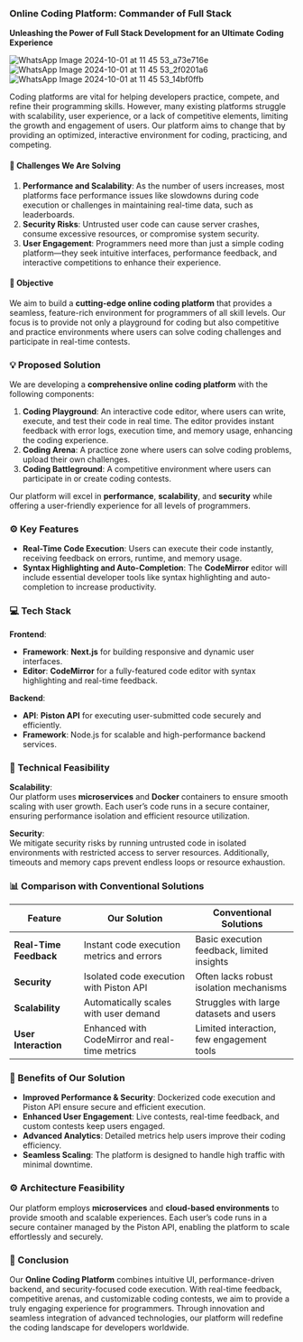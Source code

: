 ### Online Coding Platform: Commander of Full Stack  
**Unleashing the Power of Full Stack Development for an Ultimate Coding Experience**  

![WhatsApp Image 2024-10-01 at 11 45 53_a73e716e](https://github.com/user-attachments/assets/63570dc4-d3ef-4e1c-b8c7-fed77edc892d)
![WhatsApp Image 2024-10-01 at 11 45 53_2f0201a6](https://github.com/user-attachments/assets/46bd05d7-fd79-4d45-aeb7-646d3cbabc08)
![WhatsApp Image 2024-10-01 at 11 45 53_14bf0ffb](https://github.com/user-attachments/assets/213f6b57-35a6-40f2-b230-c5f3704b99cb)


Coding platforms are vital for helping developers practice, compete, and refine their programming skills. However, many existing platforms struggle with scalability, user experience, or a lack of competitive elements, limiting the growth and engagement of users. Our platform aims to change that by providing an optimized, interactive environment for coding, practicing, and competing.

#### 🚫 Challenges We Are Solving
1. **Performance and Scalability**: As the number of users increases, most platforms face performance issues like slowdowns during code execution or challenges in maintaining real-time data, such as leaderboards.
2. **Security Risks**: Untrusted user code can cause server crashes, consume excessive resources, or compromise system security.
3. **User Engagement**: Programmers need more than just a simple coding platform—they seek intuitive interfaces, performance feedback, and interactive competitions to enhance their experience.

#### 🎯 Objective  
We aim to build a **cutting-edge online coding platform** that provides a seamless, feature-rich environment for programmers of all skill levels. Our focus is to provide not only a playground for coding but also competitive and practice environments where users can solve coding challenges and participate in real-time contests.  

### 💡 Proposed Solution  
We are developing a **comprehensive online coding platform** with the following components:

1. **Coding Playground**: An interactive code editor, where users can write, execute, and test their code in real time. The editor provides instant feedback with error logs, execution time, and memory usage, enhancing the coding experience.
2. **Coding Arena**: A practice zone where users can solve coding problems, upload their own challenges.
3. **Coding Battleground**: A competitive environment where users can participate in or create coding contests.

Our platform will excel in **performance**, **scalability**, and **security** while offering a user-friendly experience for all levels of programmers.  

### ⚙️ Key Features
- **Real-Time Code Execution**: Users can execute their code instantly, receiving feedback on errors, runtime, and memory usage.
- **Syntax Highlighting and Auto-Completion**: The **CodeMirror** editor will include essential developer tools like syntax highlighting and auto-completion to increase productivity.

### 💻 Tech Stack  
**Frontend**:  
- **Framework**: **Next.js** for building responsive and dynamic user interfaces.
- **Editor**: **CodeMirror** for a fully-featured code editor with syntax highlighting and real-time feedback.  

**Backend**:  
- **API**: **Piston API** for executing user-submitted code securely and efficiently.
- **Framework**: Node.js for scalable and high-performance backend services.  

### 🔧 Technical Feasibility  
**Scalability**:  
Our platform uses **microservices** and **Docker** containers to ensure smooth scaling with user growth. Each user’s code runs in a secure container, ensuring performance isolation and efficient resource utilization.  

**Security**:  
We mitigate security risks by running untrusted code in isolated environments with restricted access to server resources. Additionally, timeouts and memory caps prevent endless loops or resource exhaustion.  

### 📊 Comparison with Conventional Solutions  
| **Feature**                | **Our Solution**                        | **Conventional Solutions**                 |  
|----------------------------|-----------------------------------------|--------------------------------------------|  
| **Real-Time Feedback**      | Instant code execution metrics and errors | Basic execution feedback, limited insights |  
| **Security**                | Isolated code execution with Piston API   | Often lacks robust isolation mechanisms    |  
| **Scalability**             | Automatically scales with user demand    | Struggles with large datasets and users    |  
| **User Interaction**        | Enhanced with CodeMirror and real-time metrics | Limited interaction, few engagement tools  |  

### 🌟 Benefits of Our Solution  
- **Improved Performance & Security**: Dockerized code execution and Piston API ensure secure and efficient execution.
- **Enhanced User Engagement**: Live contests, real-time feedback, and custom contests keep users engaged.
- **Advanced Analytics**: Detailed metrics help users improve their coding efficiency.
- **Seamless Scaling**: The platform is designed to handle high traffic with minimal downtime.

### ⚙️ Architecture Feasibility  
Our platform employs **microservices** and **cloud-based environments** to provide smooth and scalable experiences. Each user’s code runs in a secure container managed by the Piston API, enabling the platform to scale effortlessly and securely.

### 🚀 Conclusion  
Our **Online Coding Platform** combines intuitive UI, performance-driven backend, and security-focused code execution. With real-time feedback, competitive arenas, and customizable coding contests, we aim to provide a truly engaging experience for programmers. Through innovation and seamless integration of advanced technologies, our platform will redefine the coding landscape for developers worldwide. 
